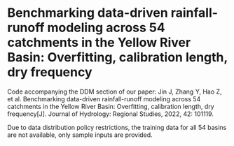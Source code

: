 # Benchmarking data-driven rainfall-runoff modeling across 54 catchments in the Yellow River Basin: Overfitting, calibration length, dry frequency

Code accompanying the DDM section of our paper:
Jin J, Zhang Y, Hao Z, et al. Benchmarking data-driven rainfall-runoff modeling across 54 catchments in the Yellow River Basin: Overfitting, calibration length, dry frequency[J]. Journal of Hydrology: Regional Studies, 2022, 42: 101119.

Due to data distribution policy restrictions, the training data for all 54 basins are not available, only sample inputs are provided.

